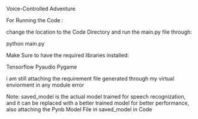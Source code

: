 Voice-Controlled Adventure

For Running the Code :

change the location to the Code Directory and run the main.py file through:

python main.py





Make Sure to have the required libraries installed:

Tensorflow
Pyaudio
Pygame

i am still attaching the requirement file generated through my virtual enviorment in any module error


Note:
saved_model is the actual model trained for speech recognization, and it can be replaced with a better trained model for better performance, also attaching the Pynb Model File in saved_model in Code
